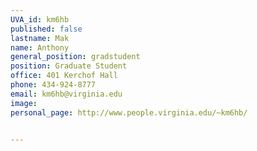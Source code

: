 ```yaml
---
UVA_id: km6hb
published: false
lastname: Mak
name: Anthony
general_position: gradstudent
position: Graduate Student
office: 401 Kerchof Hall
phone: 434-924-8777
email: km6hb@virginia.edu
image:
personal_page: http://www.people.virginia.edu/~km6hb/


---
```

